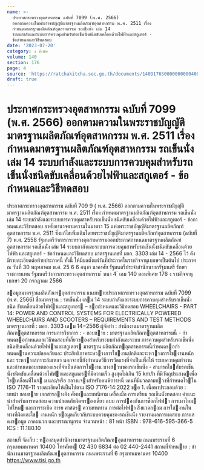 ```yaml
---
name: >-
  ประกาศกระทรวงอุตสาหกรรม ฉบับที่ 7099 (พ.ศ. 2566)
  ออกตามความในพระราชบัญญัติมาตรฐานผลิตภัณฑ์อุตสาหกรรม พ.ศ. 2511 เรื่อง
  กำหนดมาตรฐานผลิตภัณฑ์อุตสาหกรรม รถเข็นนั่ง เล่ม 14
  ระบบกำลังและระบบการควบคุมสำหรับรถเข็นนั่งชนิดขับเคลื่อนด้วยไฟฟ้าและสกูเตอร์ -
  ข้อกำหนดและวิธีทดสอบ
date: '2023-07-20'
category: ง พิเศษ
volume: 140
section: 176
page: 4
source: 'https://ratchakitcha.soc.go.th/documents/140D176S0000000000400.pdf'
draft: true
---
```


# ประกาศกระทรวงอุตสาหกรรม ฉบับที่ 7099 (พ.ศ. 2566) ออกตามความในพระราชบัญญัติมาตรฐานผลิตภัณฑ์อุตสาหกรรม พ.ศ. 2511 เรื่อง กำหนดมาตรฐานผลิตภัณฑ์อุตสาหกรรม รถเข็นนั่ง เล่ม 14 ระบบกำลังและระบบการควบคุมสำหรับรถเข็นนั่งชนิดขับเคลื่อนด้วยไฟฟ้าและสกูเตอร์ - ข้อกำหนดและวิธีทดสอบ

ประกาศกระทรวงอุตสาหกรรม ฉบับที่ 709 9 ( พ.ศ. 2566) ออกตามความในพระราชบัญญัติมาตรฐานผลิตภัณฑ์อุตสาหกรรม พ.ศ. 2511 เรื่อง กำหนดมาตรฐานผลิตภัณฑ์อุตสาหกรรม รถเข็นนั่ง เล่ม 14 ระบบกำลังและระบบการควบคุมสาหรับรถเข็นนั่ง ชนิดขับเคลื่อนด้วยไฟฟ้าและสกูเตอร์ - ข้อกาหนดและวิธีทดสอบ อาศัยอานาจตามความในมาตรา 15 แห่งพระราชบัญญัติมาตรฐานผลิตภัณฑ์อุตสาหกรรม พ.ศ. 2511 ซึ่งแก้ไขเพิ่มเติมโดยพระราชบัญญัติมาตรฐานผลิตภัณฑ์อุตสาหกรรม (ฉบับที่ 7) พ.ศ. 2558 รัฐมนตรีว่าการกระทรวงอุตสาหกรรมออกประกาศกาหนดมาตรฐานผลิตภัณฑ์อุตสาหกรรม รถเข็นนั่ง เล่ม 14 ระบบกาลังและระบบการควบคุมสาหรับรถเข็นนั่งชนิดขับเคลื่อนด้วยไฟฟ้า และสกูเตอร์ - ข้อกำหนดและวิธีทดสอบ มาตรฐานเลขที่ มอก. 3303 เล่ม 14 - 2566 ไว้ ดังมีรายละเอียดต่อท้ายประกาศนี้ ทั้งนี้ ให้มีผลตั้งแต่วันที่ประกาศในราชกิจจานุเบกษาเป็นต้นไป ประกาศ ณ วันที่ 30 พฤษภาคม พ.ศ. 25 6 6 อนุชา นาคาศัย รัฐมนตรีประจำสำนักนายกรัฐมนตรี รักษาราชการแทน รัฐมนตรีว่าการกระทรวงอุตสาหกรรม ้ หนา 4 ่ เลม 140 ตอนพิเศษ 176 ง ราชกิจจานุเบกษา 20 กรกฎาคม 2566

ขอมูลมาตรฐานผลิตภัณฑอุตสาหกรรม แนบทายประกาศกระทรวงอุตสาหกรรม ฉบับที่ 7099 (พ.ศ. 2566) ชื่อมาตรฐาน : รถเข็นนั่ง เลม 14 ระบบกําลังและระบบการควบคุมสําหรับรถเข็นนั่งชนิด ขับเคลื่อนด้วยไฟฟาและสกูเตอร – ขอกําหนดและวิธีทดสอบ WHEELCHAIRS - PART 14: POWER AND CONTROL SYSTEMS FOR ELECTRICALLY POWERED WHEELCHAIRS AND SCOOTERS – REQUIREMENTS AND TEST METHODS มาตรฐานเลขที่ : มอก. 3303 เลม 14−2566 ผู้จัดทํา : สํานักงานมาตรฐานผลิตภัณฑอุตสาหกรรม กรรมการวิชาการ : - ขอบขาย : มาตรฐานผลิตภัณฑอุตสาหกรรมนี้ - กําหนดขอกําหนดและวิธีทดสอบที่เกี่ยวของสําหรับระบบกําลังและระบบ การควบคุมสําหรับรถเข็นนั่งชนิดขับเคลื่อนด้วยไฟฟาและสกูเตอร มาตรฐาน ผลิตภัณฑอุตสาหกรรมนี้กําหนดขอกําหนดดานความปลอดภัยและ ประสิทธิภาพระหวางการใชงานปกติและระหวางการใชงานหนักและ ระหวางสภาวะล้มเหลว นอกจากนี้ยังกําหนดวิธีการวัดแรงที่จําเป็นเพื่อให้ ระบบควบคุมทํางานและกําหนดขอบเขตของแรงที่จําเป็นต่อการใชงาน บางสวนของรถเข็นนั่ง - สามารถใชกับรถเข็นนั่งชนิดขับเคลื่อนด้วยไฟฟาและสกูเตอรที่มีความเร็ว สูงสุดไม่เกิน 15 km/h ที่มีวัตถุประสงคเพื่อใชเคลื่อนที่ในร ม และ/หรือ กลางแจงสําหรับคนพิการหนึ่ งคนที่มีมวลตามชวงที่กําหนดไวใน ISO 7176-11 รายละเอียดให้เป็นไปตาม ISO 7176-14:2022 ขอ 1. เนื้อหาประกอบด้วย : บทนํา ขอบขาย เอกสารอางอิง ศัพทและบทนิยาม เครื่องมือ การเตรียม รถเข็นนั่งทดสอบ คําแนะนําสําหรับการทดสอบ ความปลอดภัยผิดพรองเดี่ยว แบบ การปองกันการช็อกไฟฟา การเผาไหม ไฟไหม และการระเบิด การย ศาสตร ความทนทาน การต่อไฟฟา สิ่งแวดลอม การใชงานในทางที่ผิดและใช งานหนัก ขอมูลเกี่ยวกับระบบควบคุมของรถเข็นนั่ง รายงานผลการทดสอบ การแสดงขอมูล ภาคผนวก และบรรณานุกรม จํานวนหน้า : 81 หน้า ISBN : 978-616-595-366-5 ICS : 11.180.10

สถานที่ จัดเก็บ : หองสมุดสํานักงานมาตรฐานผลิตภัณฑอุตสาหกรรม ถนนพระรามที่ 6 กรุงเทพมหานคร 10400 โทรศัพท 02 430 6834 ต่อ 02 440-2441 สถานที่จําหนาย : สํานักงานมาตรฐานผลิตภัณฑอุตสาหกรรม ถนนพระรามที่ 6 กรุงเทพมหานคร 10400 https://www.tisi.go.th
